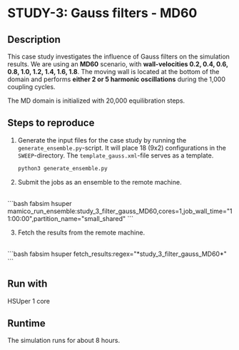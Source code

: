 # STUDY-3: Gauss filters - MD60


## Description

This case study investigates the influence of Gauss filters on the simulation results.
We are using an **MD60** scenario, with **wall-velocities 0.2, 0.4, 0.6, 0.8, 1.0, 1.2, 1.4, 1.6, 1.8**.
The moving wall is located at the bottom of the domain and performs **either 2 or 5 harmonic oscillations** during the 1,000 coupling cycles.

The MD domain is initialized with 20,000 equilibration steps.


## Steps to reproduce

1. Generate the input files for the case study by running the `generate_ensemble.py`-script.
It will place 18 (9x2) configurations in the `SWEEP`-directory.
The `template_gauss.xml`-file serves as a template.

    ```bash
    python3 generate_ensemble.py
    ```

2. Submit the jobs as an ensemble to the remote machine.
<br>
    ```bash
    fabsim hsuper mamico_run_ensemble:study_3_filter_gauss_MD60,cores=1,job_wall_time="11:00:00",partition_name="small_shared"
    ```

3. Fetch the results from the remote machine.
<br>
    ```bash
    fabsim hsuper fetch_results:regex="*study_3_filter_gauss_MD60*"
    ```


## Run with

HSUper
1 core


## Runtime

The simulation runs for about 8 hours.